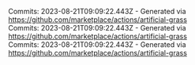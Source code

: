 Commits: 2023-08-21T09:09:22.443Z - Generated via https://github.com/marketplace/actions/artificial-grass
<br>
Commits: 2023-08-21T09:09:22.443Z - Generated via https://github.com/marketplace/actions/artificial-grass
<br>
Commits: 2023-08-21T09:09:22.443Z - Generated via https://github.com/marketplace/actions/artificial-grass
<br>
